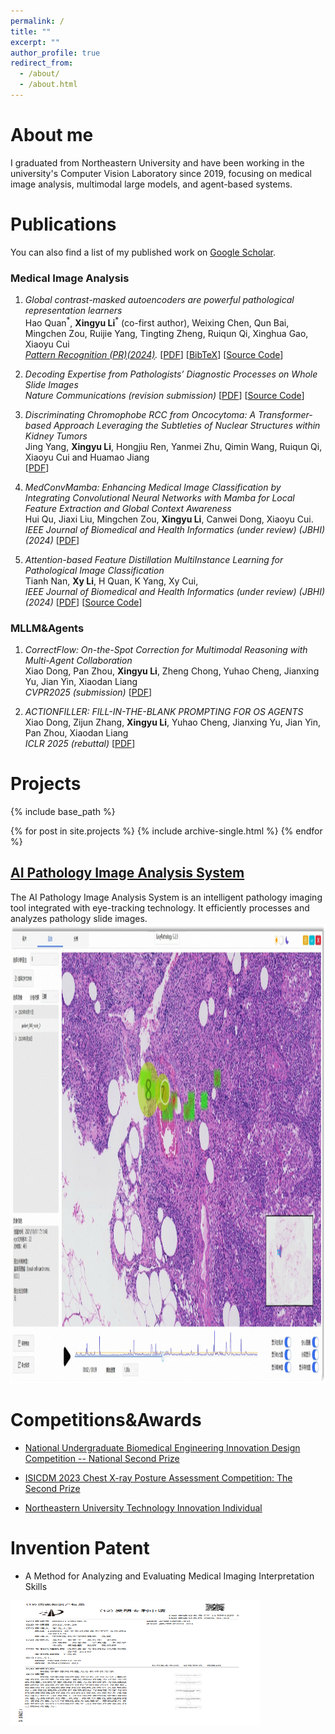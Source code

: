 ```yaml
---
permalink: /
title: ""
excerpt: ""
author_profile: true
redirect_from: 
  - /about/
  - /about.html
---
```


About me
======

I graduated from Northeastern University and have been working in the university's Computer Vision Laboratory since 2019, focusing on medical image analysis, multimodal large models, and agent-based systems.

Publications
======

You can also find a list of my published work on <a href="https://scholar.google.com/citations?user=JpQ3YxkAAAAJ&hl" target="_blank">Google Scholar</a>.
### Medical Image Analysis
1. *Global contrast-masked autoencoders are powerful pathological representation learners* <br/>
Hao Quan<sup>\*</sup>, **Xingyu Li**<sup>\*</sup> (co-first author), Weixing Chen, Qun Bai, Mingchen Zou, Ruijie Yang, Tingting Zheng, Ruiqun Qi, Xinghua Gao, Xiaoyu Cui<br/>
*<a href="https://www.sciencedirect.com/science/article/abs/pii/S0031320324004965" target="_blank">Pattern Recognition (PR)(2024)</a>.*
[<a href="{{base.url}}/files/gcmae.pdf" target="_blank">PDF</a>] 
[<a href="{{base.url}}/files/gcmae.bib" target="_blank">BibTeX</a>] 
[<a href="https://github.com/StarUniversus/gcmae" target="_blank">Source Code</a>]

1. *Decoding Expertise from Pathologists’ Diagnostic Processes on Whole Slide Images*  
*Nature Communications (revision submission)*
[<a href="{{base.url}}/files/PEAN.pdf" target="_blank">PDF</a>] 
[<a href="https://github.com/MasyerN/PEAN" target="_blank">Source Code</a>]

1. *Discriminating Chromophobe RCC from Oncocytoma: A Transformer-based Approach Leveraging the Subtleties of Nuclear Structures within Kidney Tumors*<br/>
Jing Yang, **Xingyu Li**, Hongjiu Ren, Yanmei Zhu, Qimin Wang, Ruiqun Qi, Xiaoyu Cui and Huamao Jiang <br/>
[<a href="{{base.url}}/files/Kidney.pdf" target="_blank">PDF</a>] 

1. *MedConvMamba: Enhancing Medical Image Classification by Integrating Convolutional Neural Networks with Mamba for Local Feature Extraction and Global Context Awareness* <br/>
Hui Qu, Jiaxi Liu, Mingchen Zou, **Xingyu Li**, Canwei Dong, Xiaoyu Cui. <br/>
*IEEE Journal of Biomedical and Health Informatics (under review) (JBHI) (2024)*
[<a href="{{base.url}}/files/MedConvMamba.pdf" target="_blank">PDF</a>] 

1. *Attention-based Feature Distillation MultiInstance Learning for Pathological Image
Classification* <br/>
Tianh Nan, **Xy Li**, H Quan, K Yang, Xy Cui, <br/>
*IEEE Journal of Biomedical and Health Informatics (under review) (JBHI) (2024)*
[<a href="{{base.url}}/files/AFD-MIL.pdf" target="_blank">PDF</a>] 
[<a href="https://github.com/MasyerN/AFD-MIL" target="_blank">Source Code</a>]


### MLLM&Agents
1. *CorrectFlow: On-the-Spot Correction for Multimodal Reasoning with
Multi-Agent Collaboration* <br/>
Xiao Dong, Pan Zhou, **Xingyu Li**, Zheng Chong, Yuhao Cheng, Jianxing Yu, Jian Yin, Xiaodan Liang <br/>
*CVPR2025 (submission)*
[<a href="{{base.url}}/files/CorrectFlow.pdf" target="_blank">PDF</a>] 


1. *ACTIONFILLER: FILL-IN-THE-BLANK PROMPTING FOR OS AGENTS* <br/>
Xiao Dong, Zijun Zhang, **Xingyu Li**, Yuhao Cheng, Jianxing Yu, Jian Yin, Pan Zhou, Xiaodan Liang <br/>
*ICLR 2025 (rebuttal)*
[<a href="{{base.url}}/files/ActionFiller.pdf" target="_blank">PDF</a>] 

Projects
======
{% include base_path %}

{% for post in site.projects %}
  {% include archive-single.html %}
{% endfor %}
## <a href='{{base.url}}/projects/ep'>AI Pathology Image Analysis System</a>
The AI Pathology Image Analysis System is an intelligent pathology imaging tool integrated with eye-tracking technology. It efficiently processes and analyzes pathology slide images. <br/><img src='/images/ep.svg' alt='EP' width='980' height='735'>



Competitions&Awards
======
* <a href='{{base.url}}/images/bmedesign.png'>National Undergraduate Biomedical Engineering Innovation Design Competition -- National Second Prize</a>

* <a href='{{base.url}}/images/isicdm2023.png'>ISICDM 2023 Chest X-ray Posture Assessment Competition: The Second Prize</a>

* <a href='{{base.url}}/images/neu.png'>Northeastern University Technology Innovation Individual</a>

Invention Patent
======
* A Method for Analyzing and Evaluating Medical Imaging Interpretation Skills
<img src='/images/patent.png' alt='EP' width='400' height='200'>
